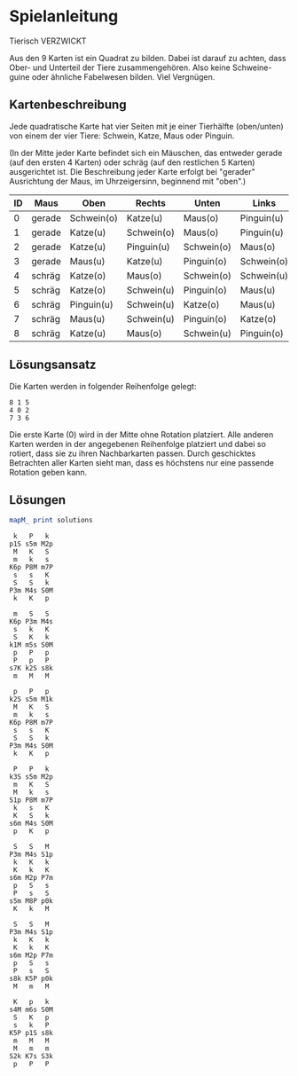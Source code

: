 # Spielanleitung

Tierisch VERZWICKT

Aus den 9 Karten ist ein Quadrat zu bilden. Dabei ist darauf zu achten, dass Ober- und Unterteil der Tiere zusammengehören. Also keine Schweine-guine oder ähnliche Fabelwesen bilden. Viel Vergnügen.

## Kartenbeschreibung

Jede quadratische Karte hat vier Seiten mit je einer Tierhälfte (oben/unten) von einem der vier Tiere: Schwein, Katze, Maus oder Pinguin.

(In der Mitte jeder Karte befindet sich ein Mäuschen, das entweder gerade (auf den ersten 4 Karten) oder schräg (auf den restlichen 5 Karten) ausgerichtet ist. Die Beschreibung jeder Karte erfolgt bei "gerader" Ausrichtung der Maus, im Uhrzeigersinn, beginnend mit "oben".)

| ID | Maus | Oben | Rechts | Unten | Links |
|----|------|------|--------|--------|-------|
| 0  | gerade | Schwein(o) | Katze(u)   | Maus(o)    | Pinguin(u) |
| 1  | gerade | Katze(u)   | Schwein(o) | Maus(o)    | Pinguin(u) |
| 2  | gerade | Katze(u)   | Pinguin(u) | Schwein(o) | Maus(o)    |
| 3  | gerade | Maus(u)    | Katze(u)   | Pinguin(o) | Schwein(o) |
| 4  | schräg | Katze(o)   | Maus(o)    | Schwein(o) | Schwein(u) |
| 5  | schräg | Katze(o)   | Schwein(u) | Pinguin(o) | Maus(u)    |
| 6  | schräg | Pinguin(u) | Schwein(u) | Katze(o)   | Maus(u)    |
| 7  | schräg | Maus(u)    | Schwein(u) | Pinguin(o) | Katze(o)   |
| 8  | schräg | Katze(u)   | Maus(o)    | Schwein(u) | Pinguin(o) |

## Lösungsansatz

Die Karten werden in folgender Reihenfolge gelegt:

```
8 1 5
4 0 2
7 3 6
```

Die erste Karte (0) wird in der Mitte ohne Rotation platziert. Alle anderen Karten werden in der angegebenen Reihenfolge platziert und dabei so rotiert, dass sie zu ihren Nachbarkarten passen. Durch geschicktes Betrachten aller Karten sieht man, dass es höchstens nur eine passende Rotation geben kann.

## Lösungen

```hs
mapM_ print solutions         
```
```
 k   P   k 
p1S s5m M2p
 M   K   S
 m   k   s
K6p P8M m7P
 s   s   K
 S   S   k
P3m M4s S0M
 k   K   p

 m   S   S 
K6p P3m M4s
 s   k   K
 S   K   k
k1M m5s S0M
 p   P   p
 P   p   P
s7K k2S s8k
 m   M   M

 p   P   p 
k2S s5m M1k
 M   K   S
 m   k   s
K6p P8M m7P
 s   s   K
 S   S   k
P3m M4s S0M
 k   K   p

 P   P   k 
k3S s5m M2p
 m   K   S
 M   k   s
S1p P8M m7P
 k   s   K
 K   S   k
s6m M4s S0M
 p   K   p

 S   S   M 
P3m M4s S1p
 k   K   k
 K   k   K
s6m M2p P7m
 p   S   s
 P   s   S
s5m M8P p0k
 K   k   M

 S   S   M 
P3m M4s S1p
 k   K   k
 K   k   K
s6m M2p P7m
 p   S   s
 P   s   S
s8k K5P p0k
 M   m   M

 K   p   k 
s4M m6s S0M
 S   K   p
 s   k   P
K5P p1S s8k
 m   M   M
 M   m   m
S2k K7s S3k
 p   P   P
```
